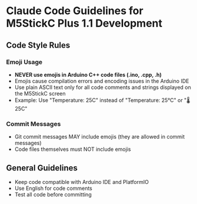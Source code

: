 # Claude Code Guidelines for M5StickC Plus 1.1 Development

## Code Style Rules

### Emoji Usage
- **NEVER use emojis in Arduino C++ code files (.ino, .cpp, .h)**
- Emojis cause compilation errors and encoding issues in the Arduino IDE
- Use plain ASCII text only for all code comments and strings displayed on the M5StickC screen
- Example: Use "Temperature: 25C" instead of "Temperature: 25°C" or "🌡️ 25C"

### Commit Messages
- Git commit messages MAY include emojis (they are allowed in commit messages)
- Code files themselves must NOT include emojis

## General Guidelines
- Keep code compatible with Arduino IDE and PlatformIO
- Use English for code comments
- Test all code before committing
